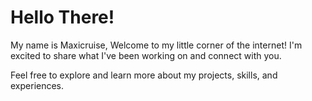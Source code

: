 <!DOCTYPE html>
<html lang="en">
<head>
    <meta charset="UTF-8">
    <meta name="viewport" content="width=device-width, initial-scale=1.0">
 
</head>
<body>
    <div class="container">
        <h1>Hello There!</h1>
        <p>My name is Maxicruise, Welcome to my little corner of the internet! I'm excited to share what I've been working on and connect with you.</p>
        <p>Feel free to explore and learn more about my projects, skills, and experiences.</p>
    </div>
</body>
</html>
